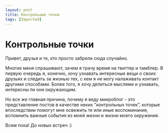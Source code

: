 ```yaml
---
layout: post
title: Контрольные точки
tags: [Imported]
---
```

# Контрольные точки

Привет, друзья и те, кто просто забрели сюда случайно.

Многие меня спрашивают, зачем я трачу время на твиттер и тамблер. В первую очередь я, конечно, хочу узнавать интересные вещи о своих друзьях и следить за жизнью тех, с кем я не могу налаживать контакт другими способами. Более того, я хочу делиться мыслями и узнавать, интересны ли они окружающим.

Но все же главная причина, почему я веду микроблог - это представление постов в качестве неких “контрольных точек”, которые впоследствии помогут мне освежить те или иные воспоминания, вспомнить важные события из моей жизни и жизни моего окружения.

Всем пока! До новых встреч :)